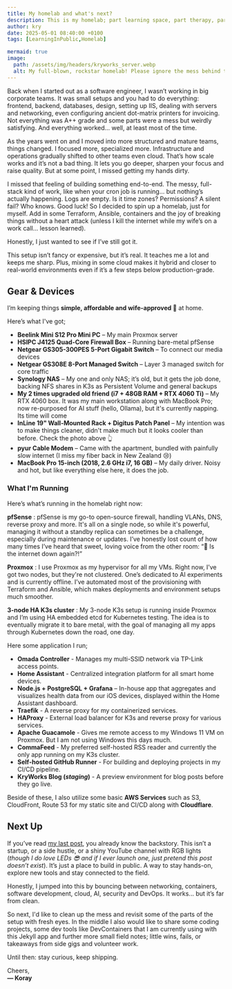 ```yaml
---
title: My homelab and what's next?
description: This is my homelab; part learning space, part therapy, part “Am I still good at this?”
author: kry
date: 2025-05-01 08:40:00 +0100
tags: [LearningInPublic,Homelab]

mermaid: true
image:
  path: /assets/img/headers/kryworks_server.webp
  alt: My full-blown, rockstar homelab! Please ignore the mess behind the devices. It's just part of the "creative chaos". Totally intentional. 👀
---
```


Back when I started out as a software engineer, I wasn’t working in big corporate teams. It was small setups and you had to do everything: frontend, backend, databases, design, setting up IIS, dealing with servers and networking, even configuring ancient dot-matrix printers for invoicing. Not everything was A++ grade and some parts were a mess but weirdly satisfying. And everything worked... well, at least most of the time.

As the years went on and I moved into more structured and mature teams, things changed. I focused more, specialized more. Infrastructure and operations gradually shifted to other teams even cloud. That’s how scale works and it’s not a bad thing. It lets you go deeper, sharpen your focus and raise quality. But at some point, I missed getting my hands dirty.

I missed that feeling of building something end-to-end. The messy, full-stack kind of work, like when your cron job is running... but nothing’s actually happening. Logs are empty. Is it time zones? Permissions? A silent fail? Who knows. Good luck! So I decided to spin up a homelab, just for myself. Add in some Terraform, Ansible, containers and the joy of breaking things without a heart attack (unless I kill the internet while my wife’s on a work call... lesson learned).

Honestly, I just wanted to see if I’ve still got it.

This setup isn’t fancy or expensive, but it’s real. It teaches me a lot and keeps me sharp. Plus, mixing in some cloud makes it hybrid and closer to real-world environments even if it’s a few steps below production-grade.

## Gear & Devices

I’m keeping things **simple, affordable and wife-approved 💪** at home.

Here’s what I've got;

- **Beelink Mini S12 Pro Mini PC** – My main Proxmox server
- **HSIPC J4125 Quad-Core Firewall Box** – Running bare-metal pfSense
- **Netgear GS305-300PES 5-Port Gigabit Switch** – To connect our media devices
- **Netgear GS308E 8-Port Managed Switch** – Layer 3 managed switch for core traffic
- **Synology NAS** – My one and only NAS; it’s old, but it gets the job done, backing NFS shares in K3s as Persistent Volume and general backups
- **My 2 times upgraded old friend (i7 + 48GB RAM + RTX 4060 Ti)** – My RTX 4060 box. It was my main workstation along with MacBook Pro; now re-purposed for AI stuff (hello, Ollama), but it's currently napping. Its time will come
- **InLine 19" Wall-Mounted Rack + Digitus Patch Panel** – My intention was to make things cleaner, didn't make much but it looks cooler than before. Check the photo above 👆
- **pyur Cable Modem** – Came with the apartment, bundled with painfully slow internet (I miss my fiber back in New Zealand 😢)
- **MacBook Pro 15-inch (2018, 2.6 GHz i7, 16 GB)** – My daily driver. Noisy and hot, but like everything else here, it does the job.

### What I'm Running

Here’s what’s running in the homelab right now:

**pfSense**
: pfSense is my go-to open-source firewall, handling VLANs, DNS, reverse proxy and more. It's all on a single node, so while it's powerful, managing it without a standby replica can sometimes be a challenge, especially during maintenance or updates. I’ve honestly lost count of how many times I’ve heard that sweet, loving voice from the other room: “🤬 Is the internet down again?!”

**Proxmox**
: I use Proxmox as my hypervisor for all my VMs. Right now, I’ve got two nodes, but they're not clustered. One’s dedicated to AI experiments and is currently offline. I’ve automated most of the provisioning with Terraform and Ansible, which makes deployments and environment setups much smoother.

**3-node HA K3s cluster**
: My 3-node K3s setup is running inside Proxmox and I’m using HA embedded etcd for Kubernetes testing. The idea is to eventually migrate it to bare metal, with the goal of managing all my apps through Kubernetes down the road, one day.

Here some application I run; 

- **Omada Controller** - Manages my multi-SSID network via TP-Link access points.
- **Home Assistant** - Centralized integration platform for all smart home devices.
- **Node.js + PostgreSQL + Grafana** – In-house app that aggregates and visualizes health data from our iOS devices, displayed within the Home Assistant dashboard.
- **Traefik** - A reverse proxy for my containerized services. 
- **HAProxy** - External load balancer for K3s and reverse proxy for various services. 
- **Apache Guacamole** - Gives me remote access to my Windows 11 VM on Proxmox. But I am not using Windows this days much.
- **CommaFeed** - My preferred self-hosted RSS reader and currently the only app running on my K3s cluster.
- **Self-hosted GitHub Runner** - For building and deploying projects in my CI/CD pipeline.
- **KryWorks Blog (*staging*)** - A preview environment for blog posts before they go live.

Beside of these, I also utilize some basic **AWS Services** such as S3, CloudFront, Route 53 for my static site and CI/CD along with **Cloudflare**.

## Next Up

If you’ve read [my last post](/posts/rejections-realizations-a-new-chapter), you already know the backstory. This isn’t a startup, or a side hustle, or a shiny YouTube channel with RGB lights (_though I do love LEDs 😎 and if I ever launch one, just pretend this post doesn’t exist_). It’s just a place to build in public. A way to stay hands-on, explore new tools and stay connected to the field.

Honestly, I jumped into this by bouncing between networking, containers, software development, cloud, AI, security and DevOps. It works... but it’s far from clean.

So next, I'd like to clean up the mess and revisit some of the parts of the setup with fresh eyes. In the middle I also would like to share some coding projects, some dev tools like DevContainers that I am currently using with this Jekyll app and further more small field notes; little wins, fails, or takeaways from side gigs and volunteer work.

Until then: stay curious, keep shipping.
   
Cheers,   
**— Koray**
